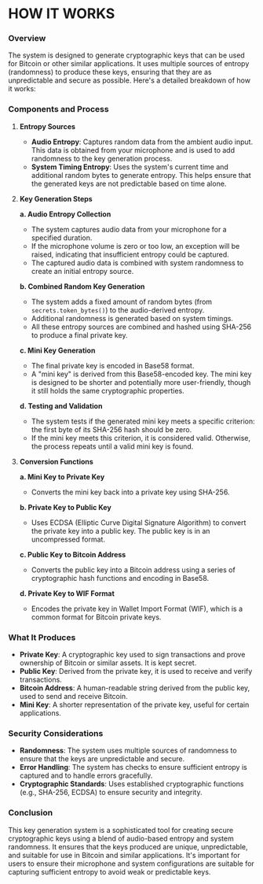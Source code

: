 # HOW IT WORKS

### Overview

The system is designed to generate cryptographic keys that can be used for Bitcoin or other similar applications. It uses multiple sources of entropy (randomness) to produce these keys, ensuring that they are as unpredictable and secure as possible. Here's a detailed breakdown of how it works:

### Components and Process

1.  **Entropy Sources**

    -   **Audio Entropy**: Captures random data from the ambient audio input. This data is obtained from your microphone and is used to add randomness to the key generation process.
    -   **System Timing Entropy**: Uses the system's current time and additional random bytes to generate entropy. This helps ensure that the generated keys are not predictable based on time alone.
2.  **Key Generation Steps**

    **a. Audio Entropy Collection**

    -   The system captures audio data from your microphone for a specified duration.
    -   If the microphone volume is zero or too low, an exception will be raised, indicating that insufficient entropy could be captured.
    -   The captured audio data is combined with system randomness to create an initial entropy source.

    **b. Combined Random Key Generation**

    -   The system adds a fixed amount of random bytes (from `secrets.token_bytes()`) to the audio-derived entropy.
    -   Additional randomness is generated based on system timings.
    -   All these entropy sources are combined and hashed using SHA-256 to produce a final private key.

    **c. Mini Key Generation**

    -   The final private key is encoded in Base58 format.
    -   A "mini key" is derived from this Base58-encoded key. The mini key is designed to be shorter and potentially more user-friendly, though it still holds the same cryptographic properties.

    **d. Testing and Validation**

    -   The system tests if the generated mini key meets a specific criterion: the first byte of its SHA-256 hash should be zero.
    -   If the mini key meets this criterion, it is considered valid. Otherwise, the process repeats until a valid mini key is found.
3.  **Conversion Functions**

    **a. Mini Key to Private Key**

    -   Converts the mini key back into a private key using SHA-256.

    **b. Private Key to Public Key**

    -   Uses ECDSA (Elliptic Curve Digital Signature Algorithm) to convert the private key into a public key. The public key is in an uncompressed format.

    **c. Public Key to Bitcoin Address**

    -   Converts the public key into a Bitcoin address using a series of cryptographic hash functions and encoding in Base58.

    **d. Private Key to WIF Format**

    -   Encodes the private key in Wallet Import Format (WIF), which is a common format for Bitcoin private keys.

### What It Produces

-   **Private Key**: A cryptographic key used to sign transactions and prove ownership of Bitcoin or similar assets. It is kept secret.
-   **Public Key**: Derived from the private key, it is used to receive and verify transactions.
-   **Bitcoin Address**: A human-readable string derived from the public key, used to send and receive Bitcoin.
-   **Mini Key**: A shorter representation of the private key, useful for certain applications.

### Security Considerations

-   **Randomness**: The system uses multiple sources of randomness to ensure that the keys are unpredictable and secure.
-   **Error Handling**: The system has checks to ensure sufficient entropy is captured and to handle errors gracefully.
-   **Cryptographic Standards**: Uses established cryptographic functions (e.g., SHA-256, ECDSA) to ensure security and integrity.

### Conclusion

This key generation system is a sophisticated tool for creating secure cryptographic keys using a blend of audio-based entropy and system randomness. It ensures that the keys produced are unique, unpredictable, and suitable for use in Bitcoin and similar applications. It's important for users to ensure their microphone and system configurations are suitable for capturing sufficient entropy to avoid weak or predictable keys.
